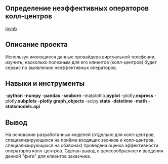 ## Определение неэффективных операторов колл-центров

[ipynb](https://github.com/IlalovRus/Yandex_Practicum/blob/main/%D0%9E%D0%BF%D1%80%D0%B5%D0%B4%D0%B5%D0%BB%D0%B5%D0%BD%D0%B8%D0%B5%20%D0%BD%D0%B5%D1%8D%D1%84%D1%84%D0%B5%D0%BA%D1%82%D0%B8%D0%B2%D0%BD%D1%8B%D1%85%20%D0%BE%D0%BF%D0%B5%D1%80%D0%B0%D1%82%D0%BE%D1%80%D0%BE%D0%B2%20%D0%BA%D0%BE%D0%BB%D0%BB-%D1%86%D0%B5%D0%BD%D1%82%D1%80%D0%BE%D0%B2/%D0%9E%D0%BF%D1%80%D0%B5%D0%B4%D0%B5%D0%BB%D0%B5%D0%BD%D0%B8%D0%B5%20%D0%BD%D0%B5%D1%8D%D1%84%D1%84%D0%B5%D0%BA%D1%82%D0%B8%D0%B2%D0%BD%D1%8B%D1%85%20%D0%BE%D0%BF%D0%B5%D1%80%D0%B0%D1%82%D0%BE%D1%80%D0%BE%D0%B2.ipynb)

## Описание проекта

Используя имеющиеся данные провайдера виртуальной телефонии, изучить, насколько полезным для его клиентов (колл-центров) будет сервис по выявлению неэффективных операторов.

## Навыки и инструменты

-**python**
-**numpy**
-**pandas**
-**seaborn**
-matplotlib.**pyplot**
-plotly.**express**
-plotly.**subplots**
-**plotly graph_objects**
-scipy.**stats**
-**datetime**
-**math**
-**statsmodels.api**

## Вывод
На основании разработанных моделей (отдельно для колл-центров, специализирующихся на приёме входящих звонков и колл-центров, специализирующихся на обзвонах) проведена оценка эффективности операторов колл-центров. Сделан вывод о целесообразности введения данной "фиги" для клиентов заказчика.

